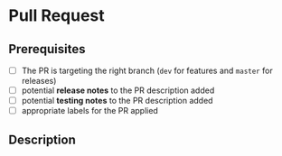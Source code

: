 <!-- Please add the related workitem into the title of the PR with the prefix 'AB#' e.g. '[AB#36304] This is my pull request' -->

# Pull Request

## Prerequisites

- [ ] The PR is targeting the right branch (`dev` for features and `master` for
      releases)
- [ ] potential **release notes** to the PR description added
- [ ] potential **testing notes** to the PR description added
- [ ] appropriate labels for the PR applied

## Description

<!-- describe your changes here -->
